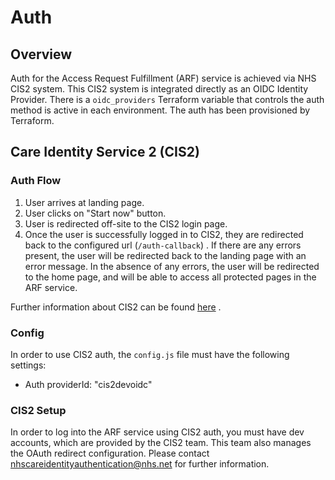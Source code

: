 # Auth

## Overview

Auth for the Access Request Fulfillment (ARF) service is achieved via NHS CIS2
system. This
CIS2
system is integrated directly as an OIDC Identity Provider. There is a `oidc_providers` Terraform
variable that controls the auth method is active in each environment. The auth has been
provisioned by Terraform.

## Care Identity Service 2 (CIS2)

### Auth Flow

1. User arrives at landing page.
2. User clicks on "Start now" button.
3. User is redirected off-site to the CIS2 login page.
4. Once the user is successfully logged in to CIS2, they are redirected back to the configured
   url (`/auth-callback`)
   . If there are any errors present, the user will be redirected back to the landing
   page with an error message. In the absence of any errors, the user will be redirected to the home page, and will be
   able to access all protected pages in the ARF service.

Further information about CIS2 can be
found [here](https://digital.nhs.uk/developer/guides-and-documentation/security-and-authorisation/user-restricted-restful-apis-nhs-cis2-combined-authentication-and-authorisation)
.

### Config

In order to use CIS2 auth, the `config.js` file must have the following settings:

- Auth providerId: "cis2devoidc"

### CIS2 Setup

In order to log into the ARF service using CIS2 auth, you must have dev accounts, which are provided
by the CIS2 team. This team also manages the OAuth redirect configuration. Please contact
nhscareidentityauthentication@nhs.net for further information. 